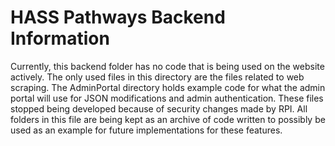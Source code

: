 # HASS Pathways Backend Information

Currently, this backend folder has no code that is being used on the website actively. The only used files in this
directory are the files related to web scraping. The AdminPortal directory holds example code for what the admin portal
will use for JSON modifications and admin authentication. These files stopped being developed because of security
changes made by RPI. All folders in this file are being kept as an archive of code written to possibly be used as an 
example for future implementations for these features. 